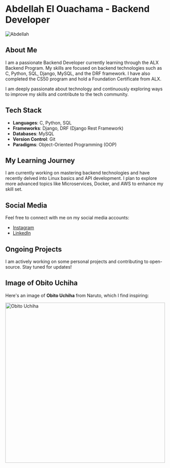 # Abdellah El Ouachama - Backend Developer

![Abdellah](https://avatars.githubusercontent.com/u/135672838?v=4)

## About Me
I am a passionate Backend Developer currently learning through the ALX Backend Program. My skills are focused on backend technologies such as C, Python, SQL, Django, MySQL, and the DRF framework. I have also completed the CS50 program and hold a Foundation Certificate from ALX.

I am deeply passionate about technology and continuously exploring ways to improve my skills and contribute to the tech community.

## Tech Stack
- **Languages**: C, Python, SQL
- **Frameworks**: Django, DRF (Django Rest Framework)
- **Databases**: MySQL
- **Version Control**: Git
- **Paradigms**: Object-Oriented Programming (OOP)

## My Learning Journey
I am currently working on mastering backend technologies and have recently delved into Linux basics and API development. I plan to explore more advanced topics like Microservices, Docker, and AWS to enhance my skill set.

## Social Media
Feel free to connect with me on my social media accounts:

- [Instagram](https://www.instagram.com/abdo0_1949/?hl=en#)
- [LinkedIn](https://www.linkedin.com/in/abdellah-el-ouachama-54522b2b2)

## Ongoing Projects
I am actively working on some personal projects and contributing to open-source. Stay tuned for updates!

## Image of Obito Uchiha
Here's an image of **Obito Uchiha** from Naruto, which I find inspiring:

<img src="https://www.wallpaperflare.com/static/109/431/831/anime-naruto-shippuuden-uchiha-obito-sharingan-wallpaper.jpg" alt="Obito Uchiha" width="500" />
